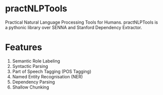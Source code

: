 practNLPTools
=============

Practical Natural Language Processing Tools for Humans.
practNLPTools is a pythonic library over SENNA and Stanford Dependency Extractor.

Features
=============
1. Semantic Role Labeling
2. Syntactic Parsing
3. Part of Speech Tagging (POS Tagging)
4. Named Entity Recognisation (NER)
5. Dependency Parsing
6. Shallow Chunking

